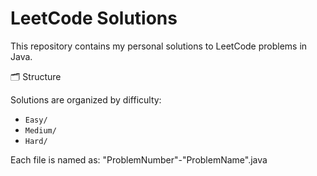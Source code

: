 # LeetCode Solutions

This repository contains my personal solutions to LeetCode problems in Java.

 🗂️ Structure

Solutions are organized by difficulty:
- `Easy/`
- `Medium/`
- `Hard/`

Each file is named as: "ProblemNumber"-"ProblemName".java
